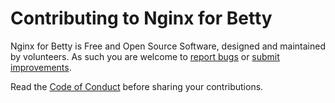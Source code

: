 # Contributing to Nginx for Betty

Nginx for Betty is Free and Open Source Software, designed and maintained by volunteers. As such you are welcome to
[report bugs](https://github.com/bartfeenstra/betty-nginx/issues) or
[submit improvements](https://github.com/bartfeenstra/betty-nginx/pulls).

Read the [Code of Conduct](./CODE_OF_CONDUCT.md) before sharing your contributions.
